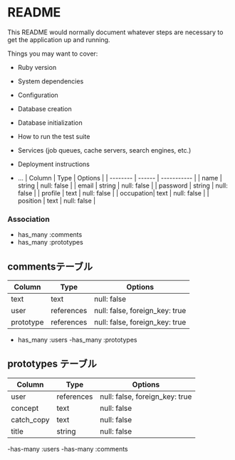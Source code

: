 # README

This README would normally document whatever steps are necessary to get the
application up and running.

Things you may want to cover:

* Ruby version

* System dependencies

* Configuration

* Database creation

* Database initialization

* How to run the test suite

* Services (job queues, cache servers, search engines, etc.)

* Deployment instructions

* ...
| Column    | Type   | Options     |
| --------  | ------ | ----------- |
| name      | string | null: false |
| email     | string | null: false |
| password  | string | null: false |
| profile   | text   | null: false |
| occupation| text   | null: false |
| position  | text   | null: false |

### Association

- has_many :comments
- has_many :prototypes
## commentsテーブル

| Column     | Type       | Options                       |
| ------     | ------     | -----------                   |
| text       | text       | null: false                   |
| user       | references | null: false, foreign_key: true|
| prototype  | references | null: false, foreign_key: true|
- has_many :users
-has_many :prototypes
## prototypes テーブル


| Column       | Type       | Options                        |
| ------       | ---------- | ------------------------------ |
| user         | references | null: false, foreign_key: true |
| concept      | text       | null: false                    |
| catch_copy   | text       | null: false                    |
| title        | string     | null: false                    
-has-many :users
-has-many :comments
